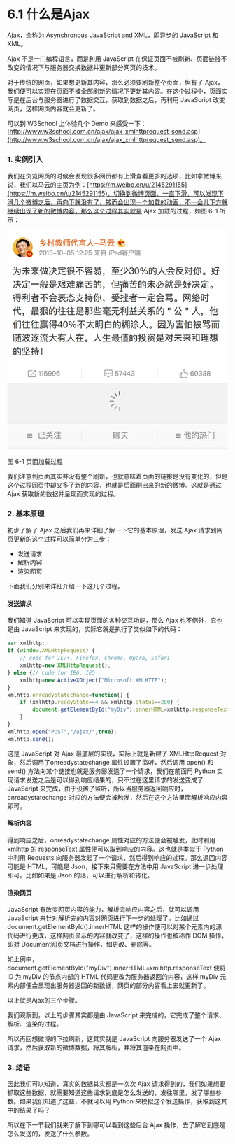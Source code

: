 # 6.1 什么是Ajax

Ajax，全称为 Asynchronous JavaScript and XML，即异步的 JavaScript 和 XML。

Ajax 不是一门编程语言，而是利用 JavaScript 在保证页面不被刷新、页面链接不改变的情况下与服务器交换数据并更新部分网页的技术。

对于传统的网页，如果想更新其内容，那么必须要刷新整个页面，但有了 Ajax，我们便可以实现在页面不被全部刷新的情况下更新其内容。在这个过程中，页面实际是在后台与服务器进行了数据交互，获取到数据之后，再利用 JavaScript 改变网页，这样网页内容就会更新了。

可以到 W3School 上体验几个 Demo 来感受一下：[http://www.w3school.com.cn/ajax/ajax_xmlhttprequest_send.asp](http://www.w3school.com.cn/ajax/ajax_xmlhttprequest_send.asp)。

### 1. 实例引入

我们在浏览网页的时候会发现很多网页都有上滑查看更多的选项，比如拿微博来说，我们以马云的主页为例：[https://m.weibo.cn/u/2145291155](https://m.weibo.cn/u/2145291155)，切换到微博页面，一直下滑，可以发现下滑几个微博之后，再向下就没有了，转而会出现一个加载的动画，不一会儿下方就继续出现了新的微博内容，那么这个过程其实就是 Ajax 加载的过程，如图 6-1 所示：

![](./assets/6-1.jpg)

图 6-1 页面加载过程

我们注意到页面其实并没有整个刷新，也就意味着页面的链接是没有变化的，但是这个过程网页中却又多了新的内容，也就是后面刷出来的新的微博。这就是通过 Ajax 获取新的数据并呈现而实现的过程。

### 2. 基本原理

初步了解了 Ajax 之后我们再来详细了解一下它的基本原理，发送 Ajax 请求到网页更新的这个过程可以简单分为三步：

* 发送请求
* 解析内容
* 渲染网页

下面我们分别来详细介绍一下这几个过程。

#### 发送请求

我们知道 JavaScript 可以实现页面的各种交互功能，那么 Ajax 也不例外，它也是由 JavaScript 来实现的，实际它就是执行了类似如下的代码：

```js
var xmlhttp;
if (window.XMLHttpRequest) {
    // code for IE7+, Firefox, Chrome, Opera, Safari
    xmlhttp=new XMLHttpRequest();
} else {// code for IE6, IE5
    xmlhttp=new ActiveXObject("Microsoft.XMLHTTP");
}
xmlhttp.onreadystatechange=function() {
    if (xmlhttp.readyState==4 && xmlhttp.status==200) {
        document.getElementById("myDiv").innerHTML=xmlhttp.responseText;
    }
}
xmlhttp.open("POST","/ajax/",true);
xmlhttp.send();
```

这是 JavaScript 对 Ajax 最底层的实现，实际上就是新建了 XMLHttpRequest 对象，然后调用了onreadystatechange 属性设置了监听，然后调用 open() 和 send() 方法向某个链接也就是服务器发送了一个请求，我们在前面用 Python 实现请求发送之后是可以得到响应结果的，只不过在这里请求的发送变成了 JavaScript 来完成，由于设置了监听，所以当服务器返回响应时，onreadystatechange 对应的方法便会被触发，然后在这个方法里面解析响应内容即可。

#### 解析内容

得到响应之后，onreadystatechange 属性对应的方法便会被触发，此时利用 xmlhttp 的 responseText 属性便可以取到响应的内容。这也就是类似于 Python 中利用 Requests 向服务器发起了一个请求，然后得到响应的过程。那么返回内容可能是 HTML，可能是 Json，接下来只需要在方法中用 JavaScript 进一步处理即可。比如如果是 Json 的话，可以进行解析和转化。

#### 渲染网页

JavaScript 有改变网页内容的能力，解析完响应内容之后，就可以调用 JavaScript 来针对解析完的内容对网页进行下一步的处理了。比如通过document.getElementById().innerHTML 这样的操作便可以对某个元素内的源代码进行更改，这样网页显示的内容就改变了，这样的操作也被称作 DOM 操作，即对 Document网页文档进行操作，如更改、删除等。

如上例中，document.getElementById("myDiv").innerHTML=xmlhttp.responseText 便将 ID 为 myDiv 的节点内部的 HTML 代码更改为服务器返回的内容，这样 myDiv 元素内部便会呈现出服务器返回的新数据，网页的部分内容看上去就更新了。

以上就是Ajax的三个步骤。

我们观察到，以上的步骤其实都是由 JavaScript 来完成的，它完成了整个请求、解析、渲染的过程。

所以再回想微博的下拉刷新，这其实就是 JavaScript 向服务器发送了一个 Ajax 请求，然后获取新的微博数据，将其解析，并将其渲染在网页中。

### 3. 结语

因此我们可以知道，真实的数据其实都是一次次 Ajax 请求得到的，我们如果想要抓取这些数据，就需要知道这些请求到底是怎么发送的，发往哪里，发了哪些参数。如果我们知道了这些，不就可以用 Python 来模拟这个发送操作，获取到这其中的结果了吗？

所以在下一节我们就来了解下到哪可以看到这些后台 Ajax 操作，去了解它到底是怎么发送的，发送了什么参数。
